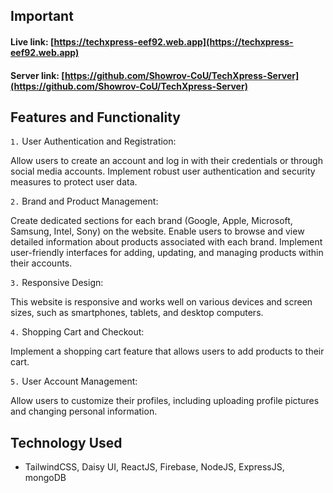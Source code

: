 ## Important

#### Live link: [https://techxpress-eef92.web.app](https://techxpress-eef92.web.app)

#### Server link: [https://github.com/Showrov-CoU/TechXpress-Server](https://github.com/Showrov-CoU/TechXpress-Server)

## Features and Functionality

`1.` User Authentication and Registration:

Allow users to create an account and log in with their credentials or through social media accounts. Implement robust user authentication and security measures to protect user data.

`2.` Brand and Product Management:

Create dedicated sections for each brand (Google, Apple, Microsoft, Samsung, Intel, Sony) on the website. Enable users to browse and view detailed information about products associated with each brand. Implement user-friendly interfaces for adding, updating, and managing products within their accounts.

`3.` Responsive Design:

This website is responsive and works well on various devices and screen sizes, such as smartphones, tablets, and desktop computers.

`4.` Shopping Cart and Checkout:

Implement a shopping cart feature that allows users to add products to their cart.

`5.` User Account Management:

Allow users to customize their profiles, including uploading profile pictures and changing personal information.

## Technology Used
- TailwindCSS, Daisy UI, ReactJS, Firebase, NodeJS, ExpressJS, mongoDB
